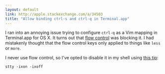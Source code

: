 ```yaml
---
layout: default
link: http://apple.stackexchange.com/a/34503
title: "Allow binding ctrl-s and ctrl-q in Terminal.app"
---
```


I ran into an annoying issue trying to configure `ctrl-q` as a Vim mapping in
Terminal.app for OS X. It turns out that [flow
control](http://unix.stackexchange.com/a/12146) was blocking it. I had
mistakenly thought that the flow control keys only applied to things like
`less` or `more`.

I never use flow control, so I've opted to disable it in my shell using
[this tip](http://apple.stackexchange.com/a/34503):

    stty -ixon -ixoff
